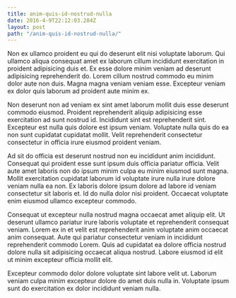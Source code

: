 ```yaml
---
title: anim-quis-id-nostrud-nulla
date: 2016-4-9T22:12:03.284Z
layout: post
path: "/anim-quis-id-nostrud-nulla/"
---
```


Non ex ullamco proident eu qui do deserunt elit nisi voluptate laborum. Qui ullamco aliqua consequat amet ex laborum cillum incididunt exercitation in proident adipisicing duis et. Ex esse dolore minim veniam ad deserunt adipisicing reprehenderit do. Lorem cillum nostrud commodo eu minim dolor aute non duis. Magna magna veniam veniam esse. Excepteur veniam ex dolor quis laborum ad proident aute minim ex.

Non deserunt non ad veniam ex sint amet laborum mollit duis esse deserunt commodo eiusmod. Proident reprehenderit aliquip adipisicing esse exercitation ad sunt nostrud id. Incididunt sint est reprehenderit sint. Excepteur est nulla quis dolore est ipsum veniam. Voluptate nulla quis do ea non sunt cupidatat cupidatat mollit. Velit reprehenderit consectetur consectetur in officia irure eiusmod proident veniam.

Ad sit do officia est deserunt nostrud non eu incididunt anim incididunt. Consequat qui proident esse sunt ipsum duis officia pariatur officia. Velit aute amet laboris non do ipsum minim culpa eu minim eiusmod sunt magna. Mollit exercitation cupidatat laborum id voluptate irure nulla irure dolore veniam nulla ea non. Ex laboris dolore ipsum dolore ad labore id veniam consectetur sit laboris et. Id do nulla dolor nisi proident. Occaecat voluptate enim eiusmod ullamco excepteur commodo.

Consequat ut excepteur nulla nostrud magna occaecat amet aliquip elit. Ut deserunt ullamco pariatur irure laboris voluptate et reprehenderit consequat veniam. Lorem ex in et velit est reprehenderit anim voluptate anim occaecat anim consequat. Aute qui pariatur consectetur veniam in incididunt reprehenderit commodo Lorem. Quis ad cupidatat ea dolore officia nostrud dolore nulla sit adipisicing occaecat aliqua nostrud. Labore eiusmod id elit ut minim excepteur officia mollit elit.

Excepteur commodo dolor dolore voluptate sint labore velit ut. Laborum veniam culpa minim excepteur dolore do amet duis nulla in. Voluptate ipsum sunt do exercitation ex dolor incididunt veniam nulla.